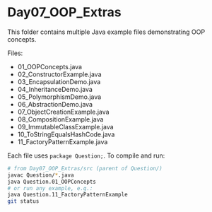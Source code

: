 # Day07_OOP_Extras

This folder contains multiple Java example files demonstrating OOP concepts.

Files:
- 01_OOPConcepts.java
- 02_ConstructorExample.java
- 03_EncapsulationDemo.java
- 04_InheritanceDemo.java
- 05_PolymorphismDemo.java
- 06_AbstractionDemo.java
- 07_ObjectCreationExample.java
- 08_CompositionExample.java
- 09_ImmutableClassExample.java
- 10_ToStringEqualsHashCode.java
- 11_FactoryPatternExample.java

Each file uses `package Question;`. To compile and run:

```bash
# from Day07_OOP_Extras/src (parent of Question/)
javac Question/*.java
java Question.01_OOPConcepts
# or run any example, e.g.:
java Question.11_FactoryPatternExample
git status
